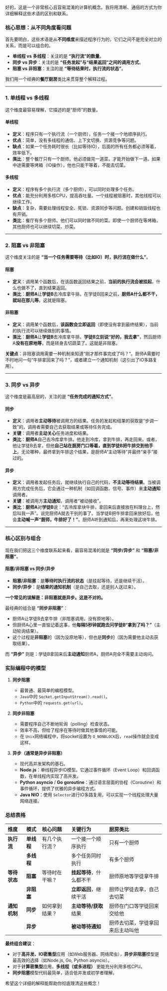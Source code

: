 好的，这是一个非常核心且容易混淆的计算机概念。我将用清晰、通俗的方式为你详细解释这些术语的区别和联系。

### 核心思想：从不同角度看问题

首先要明白，这些术语是从**不同维度**来描述程序行为的，它们之间不是完全对立的关系，而是可以组合的。

* **单线程 vs 多线程**：关注的是 **“执行流”的数量**。
* **同步 vs 异步**：关注的是 **“任务发起”与“结果返回”之间的调用方式**。
* **阻塞 vs 非阻塞**：关注的是 **“等待结果时，执行流的状态”**。

我们用一个经典的**餐厅厨房**类比来贯穿整个解释过程。

---

### 1. 单线程 vs 多线程

这个维度最容易理解，它描述的是“厨师”的数量。

#### 单线程

* **定义**：程序只有一个执行流（一个厨师），任务一个接一个地顺序执行。
* **优点**：简单，没有多线程的通信、上下文切换、资源竞争等问题。
* **缺点**：如果一个任务耗时很长（比如等待IO），后面的所有任务都必须等着，效率低下。
* **类比**：整个餐厅只有一个厨师。他必须做完一道菜，才能开始做下一道。如果中途需要等烤箱（IO操作），他也只能干等着，不能去切菜。

#### 多线程

* **定义**：程序有多个执行流（多个厨师），可以同时处理多个任务。
* **优点**：能充分利用多核CPU，提高吞吐量。一个线程被阻塞时，其他线程可以继续工作。
* **缺点**：复杂，需要处理线程安全、死锁、资源同步等问题。创建和销毁线程也有开销。
* **类比**：餐厅有多个厨师。他们可以同时做不同的菜。即使一个厨师在等烤箱，其他厨师也可以继续切菜、炒菜。

---

### 2. 阻塞 vs 非阻塞

这个维度关注的是 **“当一个任务需要等待（比如IO）时，执行流在做什么”**。

#### 阻塞

* **定义**：调用某个函数后，在该函数返回结果之前，**当前的执行流会被挂起**，什么也做不了，直到结果返回。
* **类比**：**厨师A**让**学徒B**去冷库拿牛排。在学徒B回来之前，**厨师A什么都不干，就站在那儿等**。这就是阻塞。

#### 非阻塞

* **定义**：调用某个函数后，**该函数会立即返回**（即使没有拿到最终结果），当前的执行流可以继续做别的事情。
* **类比**：**厨师A**让**学徒B**去冷库拿牛排。**学徒B立刻说“好的，我去拿”**，然后厨师A**没有在原地等**，而是转身去切蔬菜了。这就是非阻塞。

**关键点**：非阻塞调用需要一种机制来知道“刚才那件事完成了吗？”。厨师A需要时不时地问一句“牛排拿回来了吗？”，或者建立一个通知机制（这引出了IO多路复用）。

---

### 3. 同步 vs 异步

这个维度是最高层的，关注的是 **“任务完成的通知方式”**。

#### 同步

* **定义**：调用者**主动等待**被调用方的结果。任务的发起和结果的获取是“步调一致”的，调用者需要自己去获取结果或等待任务完成。
* **关键**：调用者**主动关心**任务进度和结果。
* **类比**：**厨师A**自己去冷库拿牛排。他走到冷库，拿到牛排，再走回来。或者，他让学徒B去拿，但他**自己站在厨房门口等着，直到学徒B把牛排交到他手上**。无论哪种，最终拿到牛排这个结果，是厨师A“主动等待”并最终“亲手”接过的。

#### 异步

* **定义**：调用者发起任务后，就继续执行自己的代码，**不主动等待结果**。当被调用方完成任务后，它会通过一种机制（如回调函数、信号、事件）来**主动通知**调用者。
* **关键**：被调用方**主动通知**，调用者“被动接收”。
* **类比**：**厨师A**对**学徒B**说：“去冷库拿块牛排，拿回来后直接放在料理台上，然后叫我一声”。说完厨师A就去干别的事了。当学徒B把牛排拿回来放好后，他会**主动喊一声“厨师，牛排好了！”**。厨师A听到通知后，再来处理这块牛排。

---

### 核心区别与组合

现在我们把这三个维度联系起来看，最容易混淆的就是 **“同步/异步”** 和 **“阻塞/非阻塞”**。

#### 阻塞/非阻塞 vs 同步/异步

* **阻塞/非阻塞**：是**等待时执行流的状态**（是挂起等待，还是继续干活）。
* **同步/异步**：是**结果的通知机制**（是自己去取，还是别人送过来）。

**一个常见的误解是：非阻塞就是异步。这是不对的。**

最经典的组合是 **“同步非阻塞”**：

- 厨师A让学徒B去拿牛排（非阻塞调用，没有原地等）。
- 但厨师A心里一直惦记着这事，他**每隔5秒钟就跑去问学徒B“拿到了吗？”**（主动轮询结果）。
- 这个过程是**非阻塞**的（因为没原地等），但也是**同步**的（因为需要他主动去获取结果）。

而 **“异步”** 则是：学徒B拿回来后**主动通知**厨师A，厨师A完全不需要主动询问。

### 实际编程中的模型

1. **同步阻塞**

   * 最普通、最简单的编程模型。
   * `Java`中的 `Socket.getInputStream().read()`。
   * `Python`中的 `requests.get(url)`。
2. **同步非阻塞**

   * 需要程序自己不断地轮询（polling）检查状态。
   * 效率不高，但给了程序在等待时做其他事情的可能。
   * 在 `Unix`网络编程中，将socket设置为 `O_NONBLOCK`后，`read`操作就会变成这样。
3. **异步（通常是异步非阻塞）**

   * 现代高并发架构的基石。
   * **Node.js**：单线程异步IO模型。它通过事件循环（Event Loop）和回调函数，在单线程内实现了高并发。
   * **Python asyncio** / **Go goroutine**：通过语言层面的协程（Coroutine）和事件循环，提供了优雅的异步编程方式。
   * **Java NIO**：使用 `Selector`进行IO多路复用，可以实现一个线程处理大量网络连接。

### 总结表格

| 维度               | 模式             | 核心问题       | 关键行为                       | 厨房类比                         |
| :----------------- | :--------------- | :------------- | :----------------------------- | :------------------------------- |
| **执行流**   | **单线程** | 有几个执行流？ | 一个接一个顺序执行             | 只有一个厨师                     |
|                    | **多线程** |                | 多个任务同时执行               | 有多个厨师                       |
| **等待状态** | **阻塞**   | 等待时在干嘛？ | **挂起等待**，什么都不干 | 厨师原地等学徒拿牛排             |
|                    | **非阻塞** |                | **立即返回**，继续干活   | 厨师让学徒去拿，自己去切菜       |
| **通知机制** | **同步**   | 如何拿到结果？ | **主动等待/获取**结果    | 厨师在门口等学徒回来交给他       |
|                    | **异步**   |                | **被动等待通知**         | 厨师去切菜，学徒拿回来后主动叫他 |

**最终组合建议**：

* 对于**高并发、IO密集型**应用（如Web服务器、网络爬虫），**异步非阻塞**模型是最高效的选择（如Node.js, Go, Python asyncio）。
* 对于**计算密集型**应用，**多线程（或多进程）** 更能充分利用多核CPU。
* **同步阻塞**模型代码最简单，适合低并发或初学者理解。

希望这个详细的解释能帮助你彻底理清这些概念！
